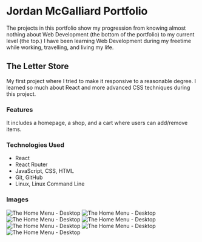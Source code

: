 # Jordan McGalliard Portfolio

The projects in this portfolio show my progression from knowing almost nothing about Web Development (the bottom of the portfolio) to my current level (the top.) I have been learning Web Development during my freetime while working, travelling, and living my life.

## The Letter Store

My first project where I tried to make it responsive to a reasonable degree. I learned so much about React and more advanced CSS techniques during this project.

### Features

It includes a homepage, a shop, and a cart where users can add/remove items. 

### Technologies Used

- React
- React Router
- JavaScript, CSS, HTML
- Git, GitHub
- Linux, Linux Command Line

### Images

![The Home Menu - Desktop](./letter-store-media/home-desktop.png)
![The Home Menu - Desktop](./letter-store-media/shop-desktop.png)
![The Home Menu - Desktop](./letter-store-media/cart-desktop.png)
![The Home Menu - Desktop](./letter-store-media/shop-medium.png)
![The Home Menu - Desktop](./letter-store-media/home-mobile.png)
![The Home Menu - Desktop](./letter-store-media/home-menu-mobile.png)
![The Home Menu - Desktop](./letter-store-media/shop-mobile.png)

